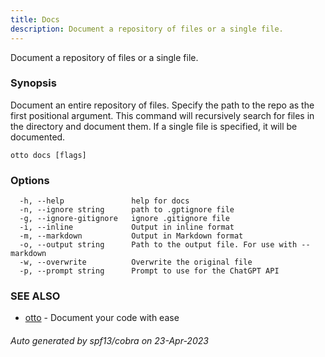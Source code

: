 ```yaml
---
title: Docs
description: Document a repository of files or a single file.
---
```


Document a repository of files or a single file.

### Synopsis

Document an entire repository of files. Specify the path to the repo as the first positional argument. This command will recursively
search for files in the directory and document them. If a single file is specified, it will be documented.

	

```
otto docs [flags]
```

### Options

```
  -h, --help               help for docs
  -n, --ignore string      path to .gptignore file
  -g, --ignore-gitignore   ignore .gitignore file
  -i, --inline             Output in inline format
  -m, --markdown           Output in Markdown format
  -o, --output string      Path to the output file. For use with --markdown
  -w, --overwrite          Overwrite the original file
  -p, --prompt string      Prompt to use for the ChatGPT API
```

### SEE ALSO

* [otto](otto.md)	 - Document your code with ease

###### Auto generated by spf13/cobra on 23-Apr-2023
